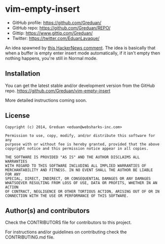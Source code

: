 # vim-empty-insert

- GitHub profile: https://github.com/Greduan/
- GitHub repo: https://github.com/Greduan/REPO/
- Gittip: https://www.gittip.com/Greduan/
- Twitter: https://twitter.com/EduanLavaque/

An idea spawned by [this HackerNews comment][hackcomment].  The idea is
basically that when a buffer is empty enter insert mode automatically, if it
isn't empty then nothing happens, you're still in Normal mode.

[hackcomment]: https://news.ycombinator.com/item?id=8340841

## Installation

You can get the latest stable and/or development version from the GitHub
repo. <https://github.com/Greduan/vim-empty-insert>

More detailed instructions coming soon.

## License

    Copyright (c) 2014, Greduan <eduan@websharks-inc.com>

    Permission to use, copy, modify, and/or distribute this software for any
    purpose with or without fee is hereby granted, provided that the above
    copyright notice and this permission notice appear in all copies.

    THE SOFTWARE IS PROVIDED "AS IS" AND THE AUTHOR DISCLAIMS ALL WARRANTIES
    WITH REGARD TO THIS SOFTWARE INCLUDING ALL IMPLIED WARRANTIES OF
    MERCHANTABILITY AND FITNESS. IN NO EVENT SHALL THE AUTHOR BE LIABLE FOR ANY
    SPECIAL, DIRECT, INDIRECT, OR CONSEQUENTIAL DAMAGES OR ANY DAMAGES
    WHATSOEVER RESULTING FROM LOSS OF USE, DATA OR PROFITS, WHETHER IN AN ACTION
    OF CONTRACT, NEGLIGENCE OR OTHER TORTIOUS ACTION, ARISING OUT OF OR IN
    CONNECTION WITH THE USE OR PERFORMANCE OF THIS SOFTWARE.

## Author(s) and contributors

Check the CONTRIBUTORS file for contributors to this project.

For instructions and/or guidelines on contributing check the CONTRIBUTING.md
file.
